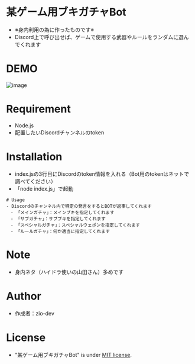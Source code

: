 # 某ゲーム用ブキガチャBot

- ※身内利用の為に作ったものです※
- Discord上で呼び出せば、ゲームで使用する武器やルールをランダムに選んでくれます

# DEMO

![image](https://user-images.githubusercontent.com/90076398/153760727-7e891f05-2298-42da-b46b-e0202134aba5.png)


# Requirement

- Node.js
- 配置したいDiscordチャンネルのtoken

# Installation

- index.jsの3行目にDiscordのtoken情報を入れる（Bot用のtokenはネットで調べてください） 
- 「node index.js」で起動
```
# Usage
- Discordのチャンネル内で特定の発言をするとBOTが返事してくれます
　- 「メインガチャ」：メインブキを指定してくれます
　- 「サブガチャ」：サブブキを指定してくれます
　- 「スペシャルガチャ」：スペシャルウェポンを指定してくれます
　- 「ルールガチャ」：何か適当に指定してくれます
```

# Note

- 身内ネタ（ハイドラ使いの山田さん）多めです

# Author

- 作成者：zio-dev

# License

- "某ゲーム用ブキガチャBot" is under [MIT license](https://en.wikipedia.org/wiki/MIT_License).
